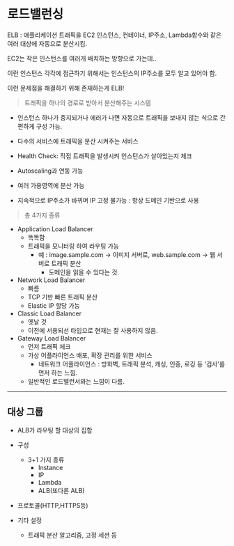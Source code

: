 # 로드밸런싱

ELB : 애플리케이션 트래픽을 EC2 인스턴스, 컨테이너, IP주소, Lambda함수와 같은 여러 대상에 자동으로 분산시킴.

EC2는 작은 인스턴스를 여러개 배치하는 방향으로 가는데..

이런 인스턴스 각각에 접근하기 위해서는 인스턴스의 IP주소를 모두 알고 있어야 함.

이런 문제점을 해결하기 위해 존재하는게 ELB!

> 트래픽을 하나의 경로로 받아서 분산해주는 시스템

- 인스턴스 하나가 중지되거나 에러가 나면 자동으로 트래픽을 보내지 않는 식으로 간편하게 구성 가능.

- 다수의 서비스에 트래픽을 분산 시켜주는 서비스
- Health Check: 직접 트래픽을 발생시켜 인스턴스가 살아있는지 체크
- Autoscaling과 연동 가능
- 여러 가용영역에 분산 가능
- 지속적으로 IP주소가 바뀌며 IP 고정 불가능 : 항상 도메인 기반으로 사용

> 총 4가지 종류

- Application Load Balancer
  - 똑똑함
  - 트래픽을 모니터링 하여 라우팅 가능
    - 예 : image.sample.com -> 이미지 서버로, web.sample.com -> 웹 서버로 트래픽 분산
      - 도메인을 읽을 수 있다는 것.
- Network Load Balancer
  - 빠름
  - TCP 기반 빠른 트래픽 분산
  - Elastic IP 할당 가능
- Classic Load Balancer
  - 옛날 것
  - 이전에 서용되선 타입으로 현재는 잘 사용하지 않음.
- Gateway Load Balancer
  - 먼저 트래픽 체크
  - 가상 어플라이언스 배포, 확장 관리를 위한 서비스
    - 네트워크 어플라이언스 : 방화벽, 트래픽 분석, 캐싱, 인증, 로깅 등 '검사'를 먼저 하는 느낌.
  - 일반적인 로드밸런서와는 느낌이 다름.

---

## 대상 그룹

- ALB가 라우팅 할 대상의 집합
- 구성

  - 3+1 가지 종류
    - Instance
    - IP
    - Lambda
    - ALB(또다른 ALB)

- 프로토콜(HTTP,HTTPS등)
- 기타 설정
  - 트래픽 분산 알고리즘, 고정 세션 등
